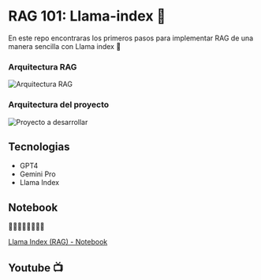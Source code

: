 # RAG 101: Llama-index 🦙
En este repo encontraras los primeros pasos para implementar RAG de una manera sencilla con Llama index 🦙

### Arquitectura RAG
![Arquitectura RAG](https://github.com/alarcon7a/RAG-101-Llama-index/assets/33847175/5508eaa8-ef59-448e-9127-f5e069afc196)

### Arquitectura del proyecto
![Proyecto a desarrollar](https://github.com/alarcon7a/RAG-101-Llama-index/assets/33847175/9cc4b4ac-1d0f-4973-9999-ca1c5db8e44e)

## Tecnologias

- GPT4
- Gemini Pro
- Llama Index

## Notebook
🔽🔽🔽🔽🔽🔽🔽🔽 

[Llama Index (RAG) - Notebook](Llama_index_RAG.ipynb)


## Youtube 📺
